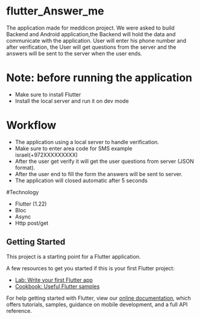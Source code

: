 # flutter_Answer_me

The application made for meddicon project.
We were asked to build Backend and Android application,the Backend will hold the data and communicate with the application.
User will enter his phone number and after verification, the User will get questions from the server and the answers will be sent to the server when the user ends.


# Note: before running the application

- Make sure to install Flutter
- Install the local server and run it on dev mode 

# Workflow
- The application using a local server to handle verification. 
- Make sure to enter area code for SMS example israel(+972XXXXXXXXX)
- After the user get verify it will get the user questions from server (JSON format).
- After the user end to fill the form the answers will be sent to server. 
- The application will closed automatic after 5 seconds

#Technology 

- Flutter (1.22)
- Bloc
- Async
- Http post/get


## Getting Started

This project is a starting point for a Flutter application.

A few resources to get you started if this is your first Flutter project:

- [Lab: Write your first Flutter app](https://flutter.dev/docs/get-started/codelab)
- [Cookbook: Useful Flutter samples](https://flutter.dev/docs/cookbook)

For help getting started with Flutter, view our
[online documentation](https://flutter.dev/docs), which offers tutorials,
samples, guidance on mobile development, and a full API reference.
